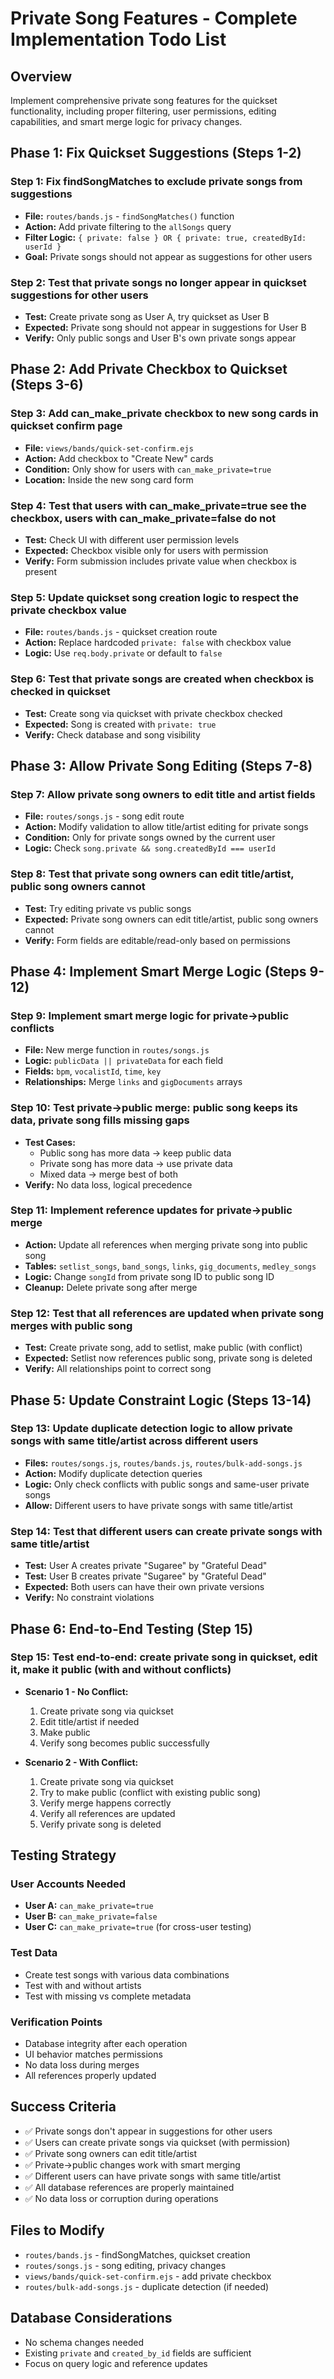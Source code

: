 # Private Song Features - Complete Implementation Todo List

## Overview

Implement comprehensive private song features for the quickset functionality, including proper filtering, user permissions, editing capabilities, and smart merge logic for privacy changes.

## Phase 1: Fix Quickset Suggestions (Steps 1-2)

### Step 1: Fix findSongMatches to exclude private songs from suggestions

- **File:** `routes/bands.js` - `findSongMatches()` function
- **Action:** Add private filtering to the `allSongs` query
- **Filter Logic:** `{ private: false } OR { private: true, createdById: userId }`
- **Goal:** Private songs should not appear as suggestions for other users

### Step 2: Test that private songs no longer appear in quickset suggestions for other users

- **Test:** Create private song as User A, try quickset as User B
- **Expected:** Private song should not appear in suggestions for User B
- **Verify:** Only public songs and User B's own private songs appear

## Phase 2: Add Private Checkbox to Quickset (Steps 3-6)

### Step 3: Add can_make_private checkbox to new song cards in quickset confirm page

- **File:** `views/bands/quick-set-confirm.ejs`
- **Action:** Add checkbox to "Create New" cards
- **Condition:** Only show for users with `can_make_private=true`
- **Location:** Inside the new song card form

### Step 4: Test that users with can_make_private=true see the checkbox, users with can_make_private=false do not

- **Test:** Check UI with different user permission levels
- **Expected:** Checkbox visible only for users with permission
- **Verify:** Form submission includes private value when checkbox is present

### Step 5: Update quickset song creation logic to respect the private checkbox value

- **File:** `routes/bands.js` - quickset creation route
- **Action:** Replace hardcoded `private: false` with checkbox value
- **Logic:** Use `req.body.private` or default to `false`

### Step 6: Test that private songs are created when checkbox is checked in quickset

- **Test:** Create song via quickset with private checkbox checked
- **Expected:** Song is created with `private: true`
- **Verify:** Check database and song visibility

## Phase 3: Allow Private Song Editing (Steps 7-8)

### Step 7: Allow private song owners to edit title and artist fields

- **File:** `routes/songs.js` - song edit route
- **Action:** Modify validation to allow title/artist editing for private songs
- **Condition:** Only for private songs owned by the current user
- **Logic:** Check `song.private && song.createdById === userId`

### Step 8: Test that private song owners can edit title/artist, public song owners cannot

- **Test:** Try editing private vs public songs
- **Expected:** Private song owners can edit title/artist, public song owners cannot
- **Verify:** Form fields are editable/read-only based on permissions

## Phase 4: Implement Smart Merge Logic (Steps 9-12)

### Step 9: Implement smart merge logic for private→public conflicts

- **File:** New merge function in `routes/songs.js`
- **Logic:** `publicData || privateData` for each field
- **Fields:** `bpm`, `vocalistId`, `time`, `key`
- **Relationships:** Merge `links` and `gigDocuments` arrays

### Step 10: Test private→public merge: public song keeps its data, private song fills missing gaps

- **Test Cases:**
  - Public song has more data → keep public data
  - Private song has more data → use private data
  - Mixed data → merge best of both
- **Verify:** No data loss, logical precedence

### Step 11: Implement reference updates for private→public merge

- **Action:** Update all references when merging private song into public song
- **Tables:** `setlist_songs`, `band_songs`, `links`, `gig_documents`, `medley_songs`
- **Logic:** Change `songId` from private song ID to public song ID
- **Cleanup:** Delete private song after merge

### Step 12: Test that all references are updated when private song merges with public song

- **Test:** Create private song, add to setlist, make public (with conflict)
- **Expected:** Setlist now references public song, private song is deleted
- **Verify:** All relationships point to correct song

## Phase 5: Update Constraint Logic (Steps 13-14)

### Step 13: Update duplicate detection logic to allow private songs with same title/artist across different users

- **Files:** `routes/songs.js`, `routes/bands.js`, `routes/bulk-add-songs.js`
- **Action:** Modify duplicate detection queries
- **Logic:** Only check conflicts with public songs and same-user private songs
- **Allow:** Different users to have private songs with same title/artist

### Step 14: Test that different users can create private songs with same title/artist

- **Test:** User A creates private "Sugaree" by "Grateful Dead"
- **Test:** User B creates private "Sugaree" by "Grateful Dead"
- **Expected:** Both users can have their own private versions
- **Verify:** No constraint violations

## Phase 6: End-to-End Testing (Step 15)

### Step 15: Test end-to-end: create private song in quickset, edit it, make it public (with and without conflicts)

- **Scenario 1 - No Conflict:**
  1. Create private song via quickset
  2. Edit title/artist if needed
  3. Make public
  4. Verify song becomes public successfully

- **Scenario 2 - With Conflict:**
  1. Create private song via quickset
  2. Try to make public (conflict with existing public song)
  3. Verify merge happens correctly
  4. Verify all references are updated
  5. Verify private song is deleted

## Testing Strategy

### User Accounts Needed

- **User A:** `can_make_private=true`
- **User B:** `can_make_private=false`
- **User C:** `can_make_private=true` (for cross-user testing)

### Test Data

- Create test songs with various data combinations
- Test with and without artists
- Test with missing vs complete metadata

### Verification Points

- Database integrity after each operation
- UI behavior matches permissions
- No data loss during merges
- All references properly updated

## Success Criteria

- ✅ Private songs don't appear in suggestions for other users
- ✅ Users can create private songs via quickset (with permission)
- ✅ Private song owners can edit title/artist
- ✅ Private→public changes work with smart merging
- ✅ Different users can have private songs with same title/artist
- ✅ All database references are properly maintained
- ✅ No data loss or corruption during operations

## Files to Modify

- `routes/bands.js` - findSongMatches, quickset creation
- `routes/songs.js` - song editing, privacy changes
- `views/bands/quick-set-confirm.ejs` - add private checkbox
- `routes/bulk-add-songs.js` - duplicate detection (if needed)

## Database Considerations

- No schema changes needed
- Existing `private` and `created_by_id` fields are sufficient
- Focus on query logic and reference updates
